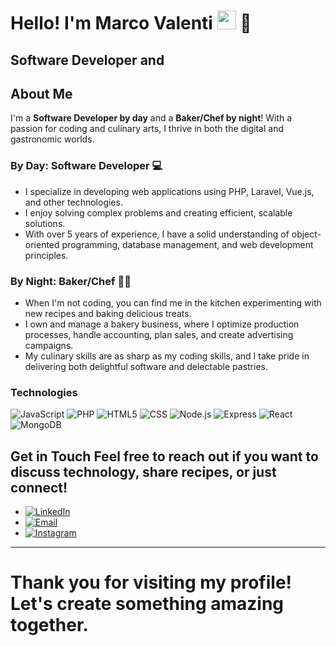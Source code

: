 <h1>Hello! I'm Marco Valenti <img src="https://raw.githubusercontent.com/iampavangandhi/iampavangandhi/master/gifs/Hi.gif" width="30px"> 🚀</h1>
<h2>Software Developer and  </h2>

## About Me 
I'm a **Software Developer by day** and a **Baker/Chef by night**! With a passion for coding and culinary arts, I thrive in both the digital and gastronomic worlds. 

### By Day: Software Developer 💻 
- I specialize in developing web applications using PHP, Laravel, Vue.js, and other technologies.
- I enjoy solving complex problems and creating efficient, scalable solutions.
-  With over 5 years of experience, I have a solid understanding of object-oriented programming, database management, and web development principles.
  
 ### By Night: Baker/Chef 🍰🍳 
 - When I'm not coding, you can find me in the kitchen experimenting with new recipes and baking delicious treats. 
 - I own and manage a bakery business, where I optimize production processes, handle accounting, plan sales, and create advertising campaigns.
 - My culinary skills are as sharp as my coding skills, and I take pride in delivering both delightful software and delectable pastries.

### Technologies
  ![JavaScript](https://img.shields.io/badge/-JavaScript-333333?style=flat&logo=javascript)
  ![PHP](https://img.shields.io/badge/-PHP-333333?style=flat&logo=PHP)
  ![HTML5](https://img.shields.io/badge/-HTML5-333333?style=flat&logo=HTML5)
  ![CSS](https://img.shields.io/badge/-CSS-333333?style=flat&logo=CSS3&logoColor=1572B6)
  ![Node.js](https://img.shields.io/badge/-Node.js-333333?style=flat&logo=node.js)
  ![Express](https://img.shields.io/badge/-Express-333333?style=flat&logo=express)
  ![React](https://img.shields.io/badge/-React-333333?style=flat&logo=react)
  ![MongoDB](https://img.shields.io/badge/-MongoDB-333333?style=flat&logo=MongoDB)
  

## Get in Touch Feel free to reach out if you want to discuss technology, share recipes, or just connect! 
- <a href="https://www.linkedin.com/in/marcovalenti04/"><img alt="LinkedIn" src="https://img.shields.io/badge/LinkedIn-marcovalenti04-blue?style=flat-square&logo=Linkedin"></a>
- <a href="entimarco@gmail.com"><img alt="Email" src="https://img.shields.io/badge/Gmail-entimarco@gmail.com-blue?style=flat-square&logo=gmail"></a>
- <a href="https://www.instagram.com/avsweetbakery/"><img alt="Instagram" src="https://img.shields.io/badge/Instagram-AV_Sweet_Bakery-blue?style=flat-square&logo=Instagram"></a> 
     
     
--- 

# Thank you for visiting my profile! Let's create something amazing together.
